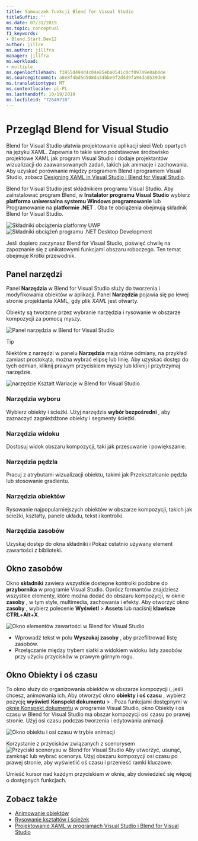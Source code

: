 ```yaml
---
title: Samouczek funkcji Blend for Visual Studio
titleSuffix: ''
ms.date: 07/31/2019
ms.topic: conceptual
f1_keywords:
- Blend.Start.Dev12
author: jillre
ms.author: jillfra
manager: jillfra
ms.workload:
- multiple
ms.openlocfilehash: f3955d494d4c04e85eba0541c0cf09749e8ab4de
ms.sourcegitcommit: a8e8f4bd5d508da34bbe9f2d4d9fa94da0539de0
ms.translationtype: MT
ms.contentlocale: pl-PL
ms.lasthandoff: 10/19/2019
ms.locfileid: "72649718"
---
```

# <a name="blend-for-visual-studio-overview"></a>Przegląd Blend for Visual Studio

Blend for Visual Studio ułatwia projektowanie aplikacji sieci Web opartych na języku XAML. Zapewnia to takie samo podstawowe środowisko projektowe XAML jak program Visual Studio i dodaje projektantów wizualizacji do zaawansowanych zadań, takich jak animacje i zachowania. Aby uzyskać porównanie między programem Blend i programem Visual Studio, zobacz [Designing XAML in Visual Studio i Blend for Visual Studio](../xaml-tools/designing-xaml-in-visual-studio.md).

Blend for Visual Studio jest składnikiem programu Visual Studio. Aby zainstalować program Blend, w **Instalator programu Visual Studio** wybierz **platforma uniwersalna systemu Windows programowanie** lub Programowanie na **platformie .NET** . Oba te obciążenia obejmują składnik Blend for Visual Studio.

![Składniki obciążenia platformy UWP](media/installer-uwp.png)&nbsp;&nbsp;&nbsp;&nbsp;![Składniki obciążeń programu .NET Desktop Development](media/installer-dotnet-desktop.png)

Jeśli dopiero zaczynasz Blend for Visual Studio, poświęć chwilę na zapoznanie się z unikatowymi funkcjami obszaru roboczego. Ten temat obejmuje Krótki przewodnik.

## <a name="tools-panel"></a>Panel narzędzi

Panel **Narzędzia** w Blend for Visual Studio służy do tworzenia i modyfikowania obiektów w aplikacji. Panel **Narzędzia** pojawia się po lewej stronie projektanta XAML, gdy plik *XAML* jest otwarty.

Obiekty są tworzone przez wybranie narzędzia i rysowanie w obszarze kompozycji za pomocą myszy.

![Panel narzędzia w Blend for Visual Studio](media/blend-tools-panel.png)

> [!TIP]
> Niektóre z narzędzi w panelu **Narzędzia** mają różne odmiany, na przykład zamiast prostokąta, można wybrać elipsę lub linię. Aby uzyskać dostęp do tych odmian, kliknij prawym przyciskiem myszy lub kliknij i przytrzymaj narzędzie.
>
> ![narzędzie Kształt Wariacje w Blend for Visual Studio](media/blend-rectangle-tool-variations.png)

### <a name="selection-tools"></a>Narzędzia wyboru

Wybierz obiekty i ścieżki. Użyj narzędzia **wybór bezpośredni** , aby zaznaczyć zagnieżdżone obiekty i segmenty ścieżki.

### <a name="view-tools"></a>Narzędzia widoku

Dostosuj widok obszaru kompozycji, taki jak przesuwanie i powiększanie.

### <a name="brush-tools"></a>Narzędzia pędzla

Pracuj z atrybutami wizualizacji obiektu, takimi jak Przekształcanie pędzla lub stosowanie gradientu.

### <a name="object-tools"></a>Narzędzia obiektów

Rysowanie najpopularniejszych obiektów w obszarze kompozycji, takich jak ścieżki, kształty, panele układu, tekst i kontrolki.

### <a name="asset-tools"></a>Narzędzia zasobów

Uzyskaj dostęp do okna składniki i Pokaż ostatnio używany element zawartości z biblioteki.

## <a name="assets-window"></a>Okno zasobów

Okno **składniki** zawiera wszystkie dostępne kontrolki podobne do **przybornika** w programie Visual Studio. Oprócz formantów znajdziesz wszystkie elementy, które można dodać do obszaru kompozycji, w oknie **zasoby** , w tym style, multimedia, zachowania i efekty. Aby otworzyć okno **zasoby** , wybierz polecenie **Wyświetl** > **Assets** lub naciśnij **klawisze CTRL**+**Alt**+**X**.

![Okno elementów zawartości w Blend for Visual Studio](media/blend-assets-window.png)

- Wprowadź tekst w polu **Wyszukaj zasoby** , aby przefiltrować listę zasobów.
- Przełączanie między trybem siatki a widokiem widoku listy zasobów przy użyciu przycisków w prawym górnym rogu.

## <a name="objects-and-timeline-window"></a>Okno Obiekty i oś czasu

To okno służy do organizowania obiektów w obszarze kompozycji i, jeśli chcesz, animowania ich. Aby otworzyć okno **obiekty i oś czasu** , wybierz pozycję **wyświetl** **Konspekt dokumentu** > . Poza funkcjami dostępnymi w [oknie Konspekt dokumentu](creating-a-ui-by-using-xaml-designer-in-visual-studio.md#document-outline-window) w programie Visual Studio, okno Obiekty i oś czasu w Blend for Visual Studio ma obszar kompozycji osi czasu po prawej stronie. Użyj osi czasu podczas tworzenia i edytowania animacji.

![Okno obiektu i osi czasu w trybie animacji](media/storyboard-timeline.png)

Korzystanie z przycisków związanych z scenorysem ![Przyciski scenorysu w Blend for Visual Studio](media/storyboard-buttons.png) Aby utworzyć, usunąć, zamknąć lub wybrać scenorys. Użyj obszaru kompozycji osi czasu po prawej stronie, aby wyświetlić oś czasu i przenieść ramki kluczowe.

Umieść kursor nad każdym przyciskiem w oknie, aby dowiedzieć się więcej o dostępnych funkcjach.

## <a name="see-also"></a>Zobacz także

- [Animowanie obiektów](../xaml-tools/animate-objects-in-xaml-designer.md)
- [Rysowanie kształtów i ścieżek](../xaml-tools/draw-shapes-and-paths.md)
- [Projektowanie XAML w programach Visual Studio i Blend for Visual Studio](../xaml-tools/designing-xaml-in-visual-studio.md)
